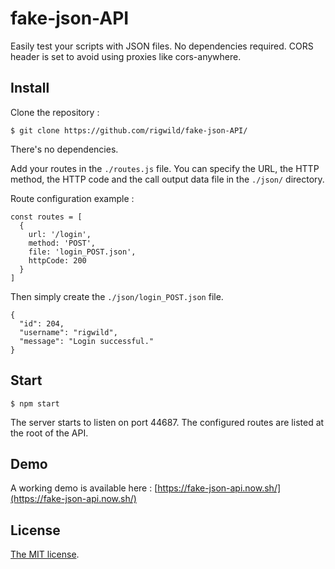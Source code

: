 # fake-json-API

Easily test your scripts with JSON files.  No dependencies required. CORS header is set to avoid using proxies like cors-anywhere. 

## Install
Clone the repository :

    $ git clone https://github.com/rigwild/fake-json-API/

There's no dependencies.

Add your routes in the `./routes.js` file.
You can specify the URL, the HTTP method, the HTTP code and the call output data file in the `./json/` directory.

Route configuration example :

    const routes = [
      {
        url: '/login',
        method: 'POST',
        file: 'login_POST.json',
        httpCode: 200
      }
    ]

Then simply create the `./json/login_POST.json` file.

    {
      "id": 204,
      "username": "rigwild",
      "message": "Login successful."
    }
  
## Start

    $ npm start
 
The server starts to listen on port 44687.
The configured routes are listed at the root of the API.

## Demo
A working demo is available here : [https://fake-json-api.now.sh/](https://fake-json-api.now.sh/)

## License
[The MIT license](https://github.com/rigwild/fake-json-API/blob/master/LICENSE).
